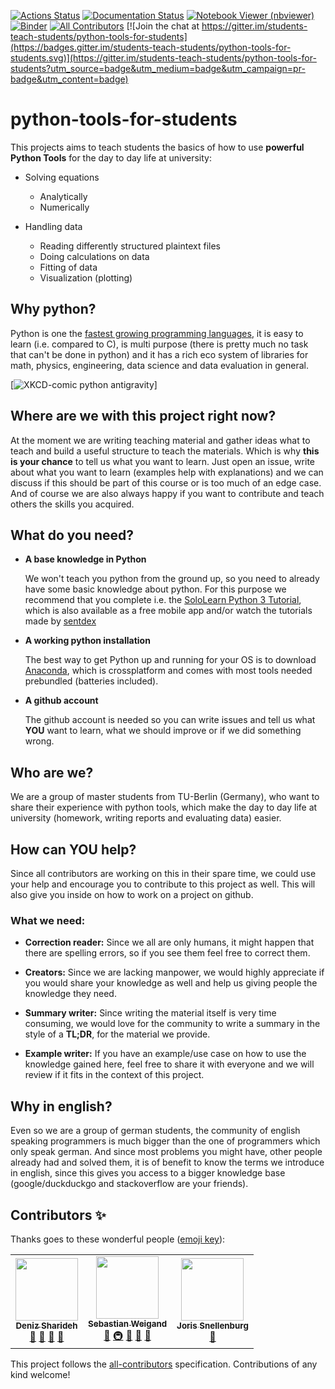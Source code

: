 [![Actions Status](https://github.com/students-teach-students/python-tools-for-students/workflows/Tests/badge.svg)](https://github.com/students-teach-students/python-tools-for-students/actions)
[![Documentation Status](https://readthedocs.org/projects/python-tools-for-students/badge/?version=latest)](https://python-tools-for-students.readthedocs.io/en/latest/?badge=latest)
[![Notebook Viewer (nbviewer)](https://raw.githubusercontent.com/jupyter/design/master/logos/Badges/nbviewer_badge.svg?sanitize=true)](https://nbviewer.jupyter.org/github/students-teach-students/python-tools-for-students/tree/master/material/)
[![Binder](https://static.mybinder.org/badge_logo.svg)](https://mybinder.org/v2/gh/students-teach-students/python-tools-for-students/master?urlpath=lab/tree/material)
[![All Contributors](https://img.shields.io/github/all-contributors/students-teach-students/python-tools-for-students)](#contributors)
[![Join the chat at https://gitter.im/students-teach-students/python-tools-for-students](https://badges.gitter.im/students-teach-students/python-tools-for-students.svg)](https://gitter.im/students-teach-students/python-tools-for-students?utm_source=badge&utm_medium=badge&utm_campaign=pr-badge&utm_content=badge)

# python-tools-for-students

This projects aims to teach students the basics of how to use
**powerful Python Tools** for the day to day life at university:

- Solving equations

  - Analytically
  - Numerically

- Handling data

  - Reading differently structured plaintext files
  - Doing calculations on data
  - Fitting of data
  - Visualization (plotting)

## Why python?

Python is one the [fastest growing programming languages](https://stackoverflow.blog/2017/09/06/incredible-growth-python/),
it is easy to learn (i.e. compared to C), is multi purpose (there is pretty much no task that can't be done in python) and it has a rich eco system of libraries for math, physics, engineering, data science and data evaluation in general.

[![XKCD-comic python antigravity](https://imgs.xkcd.com/comics/python.png)]

## Where are we with this project right now?

At the moment we are writing teaching material and gather ideas what to teach and build a useful
structure to teach the materials. Which is why **this is your chance**
to tell us what you want to learn. Just open an issue, write about what you want to learn
(examples help with explanations) and we can discuss
if this should be part of this course or is too much of an edge case.
And of course we are also always happy if you want to contribute and teach others the skills
you acquired.

## What do you need?

- **A base knowledge in Python**

  We won't teach you python from the ground up, so you need to already have some basic knowledge about python.
  For this purpose we recommend that you complete i.e. the
  [SoloLearn Python 3 Tutorial](https://www.sololearn.com/Course/Python/),
  which is also available as a free mobile app and/or watch the tutorials made by
  [sentdex](https://www.youtube.com/watch?v=eXBD2bB9-RA&list=PLQVvvaa0QuDeAams7fkdcwOGBpGdHpXln)

- **A working python installation**

  The best way to get Python up and running for your OS is to download
  [Anaconda](https://www.anaconda.com/distribution/), which is crossplatform and
  comes with most tools needed prebundled (batteries included).

- **A github account**

  The github account is needed so you can write issues and tell us what **YOU** want to learn,
  what we should improve or if we did something wrong.

## Who are we?

We are a group of master students from TU-Berlin (Germany),
who want to share their experience with python tools,
which make the day to day life at university
(homework, writing reports and evaluating data) easier.

## How can YOU help?

Since all contributors are working on this in their spare time, we could use your help and encourage you to contribute to this project as well.
This will also give you inside on how to work on a project on github.

### What we need:

- **Correction reader:** Since we all are only humans, it might happen that there are spelling errors, so if you see them feel free to correct them.

- **Creators:** Since we are lacking manpower, we would highly appreciate if you would share your knowledge as well and help us giving people the knowledge they need.

- **Summary writer:** Since writing the material itself is very time consuming, we would love for the community to write a summary in the style of a **TL;DR**, for the material we provide.

- **Example writer:** If you have an example/use case on how to use the knowledge gained here, feel free to share it with everyone and we will review if it fits in the context of this project.

## Why in english?

Even so we are a group of german students, the community of english speaking programmers
is much bigger than the one of programmers which only speak german.
And since most problems you might have, other people already had and solved them, it is of benefit
to know the terms we introduce in english, since this gives you access to a bigger knowledge base
(google/duckduckgo and stackoverflow are your friends).

## Contributors ✨

Thanks goes to these wonderful people ([emoji key](https://allcontributors.org/docs/en/emoji-key)):

<!-- ALL-CONTRIBUTORS-LIST:START - Do not remove or modify this section -->
<!-- prettier-ignore-start -->
<!-- markdownlint-disable -->
<table>
  <tr>
    <td align="center"><a href="https://github.com/redbluee"><img src="https://avatars3.githubusercontent.com/u/43533494?v=4" width="100px;" alt=""/><br /><sub><b>Deniz Sharideh</b></sub></a><br /><a href="https://github.com/students-teach-students/python-tools-for-students/pulls?q=is%3Apr+reviewed-by%3Aredbluee" title="Reviewed Pull Requests">👀</a> <a href="#ideas-redbluee" title="Ideas, Planning, & Feedback">🤔</a> <a href="#projectManagement-redbluee" title="Project Management">📆</a> <a href="#maintenance-redbluee" title="Maintenance">🚧</a></td>
    <td align="center"><a href="https://github.com/s-weigand"><img src="https://avatars2.githubusercontent.com/u/9513634?v=4" width="100px;" alt=""/><br /><sub><b>Sebastian Weigand</b></sub></a><br /><a href="https://github.com/students-teach-students/python-tools-for-students/commits?author=s-weigand" title="Documentation">📖</a> <a href="#infra-s-weigand" title="Infrastructure (Hosting, Build-Tools, etc)">🚇</a> <a href="#maintenance-s-weigand" title="Maintenance">🚧</a> <a href="#ideas-s-weigand" title="Ideas, Planning, & Feedback">🤔</a> <a href="#projectManagement-s-weigand" title="Project Management">📆</a></td>
    <td align="center"><a href="http://www.nat.vu.nl/~jsnel/"><img src="https://avatars0.githubusercontent.com/u/3616369?v=4" width="100px;" alt=""/><br /><sub><b>Joris Snellenburg</b></sub></a><br /><a href="https://github.com/students-teach-students/python-tools-for-students/pulls?q=is%3Apr+reviewed-by%3Ajsnel" title="Reviewed Pull Requests">👀</a></td>
  </tr>
</table>

<!-- markdownlint-enable -->
<!-- prettier-ignore-end -->

<!-- ALL-CONTRIBUTORS-LIST:END -->

This project follows the [all-contributors](https://github.com/all-contributors/all-contributors) specification. Contributions of any kind welcome!
